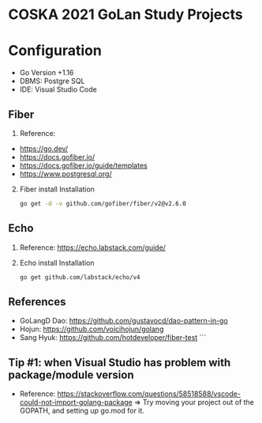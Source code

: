 # COSKA 2021 GoLan Study Projects
# Configuration
  * Go Version +1.16
  * DBMS: Postgre SQL
  * IDE: Visual Studio Code
## Fiber
1. Reference: 
  * https://go.dev/
  * https://docs.gofiber.io/
  * https://docs.gofiber.io/guide/templates
  * https://www.postgresql.org/

2. Fiber install Installation
    ```bash
    go get -d -v github.com/gofiber/fiber/v2@v2.6.0
    ```

## Echo
1. Reference: 
  https://echo.labstack.com/guide/

2. Echo install Installation
    ```bash
    go get github.com/labstack/echo/v4
    ```
  
 
## References
  * GoLangD Dao: https://github.com/gustavocd/dao-pattern-in-go
  * Hojun: https://github.com/voicihojun/golang
  * Sang Hyuk: https://github.com/hotdeveloper/fiber-test  ```


## Tip #1: when Visual Studio has problem with package/module version
 * Reference: https://stackoverflow.com/questions/58518588/vscode-could-not-import-golang-package
  => Try moving your project out of the GOPATH, and setting up go.mod for it.


